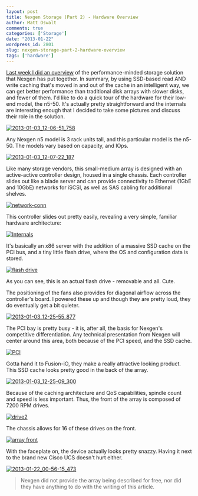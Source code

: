 ```yaml
---
layout: post
title: Nexgen Storage (Part 2) - Hardware Overview
author: Matt Oswalt
comments: true
categories: ['Storage']
date: "2013-01-22"
wordpress_id: 2801
slug: nexgen-storage-part-2-hardware-overview
tags: ['hardware']
---
```



[Last week I did an overview](https://keepingitclassless.net/2013/01/nexgen-storage-part-1-solution-overview/) of the performance-minded storage solution that Nexgen has put together. In summary, by using SSD-based read AND write caching that's moved in and out of the cache in an intelligent way, we can get better performance than traditional disk arrays with slower disks, and fewer of them. I'd like to do a quick tour of the hardware for their low-end model, the n5-50. It's actually pretty straightforward and the internals are interesting enough that I decided to take some pictures and discuss their role in the solution.

[![2013-01-03_12-06-51_758](assets/2013/01/2013-01-03_12-06-51_758.jpg)](https://keepingitclassless.net/2013/01/nexgen-storage-part-2-hardware-overview/2013-01-03_12-06-51_758/)

Any Nexgen n5 model is 3 rack units tall, and this particular model is the n5-50. The models vary based on capacity, and IOps.

[![2013-01-03_12-07-22_187](assets/2013/01/2013-01-03_12-07-22_187.jpg)](https://keepingitclassless.net/2013/01/nexgen-storage-part-2-hardware-overview/2013-01-03_12-07-22_187/)

Like many storage vendors, this small-medium array is designed with an active-active controller design, housed in a single chassis. Each controller slides out like a blade server and can provide connectivity to Ethernet (1GbE and 10GbE) networks for iSCSI, as well as SAS cabling for additional shelves.

[![network-conn](assets/2013/01/network-conn.jpg)](https://keepingitclassless.net/2013/01/nexgen-storage-part-2-hardware-overview/network-conn/)

This controller slides out pretty easily, revealing a very simple, familiar hardware architecture:

[![Internals](assets/2013/01/Internals.jpg)](https://keepingitclassless.net/2013/01/nexgen-storage-part-2-hardware-overview/internals/)

It's basically an x86 server with the addition of a massive SSD cache on the PCI bus, and a tiny little flash drive, where the OS and configuration data is stored.

[![flash drive](assets/2013/01/flash-drive.jpg)](https://keepingitclassless.net/2013/01/nexgen-storage-part-2-hardware-overview/flash-drive/)

As you can see, this is an actual flash drive - removable and all. Cute.

The positioning of the fans also provides for diagonal airflow across the controller's board. I powered these up and though they are pretty loud, they do eventually get a bit quieter.

[![2013-01-03_12-25-55_877](assets/2013/01/2013-01-03_12-25-55_877.jpg)](https://keepingitclassless.net/2013/01/nexgen-storage-part-2-hardware-overview/2013-01-03_12-25-55_877/)

The PCI bay is pretty busy - it is, after all, the basis for Nexgen's competitive differentiation. Any technical presentation from Nexgen will center around this area, both because of the PCI speed, and the SSD cache.

[![PCI](assets/2013/01/PCI.jpg)](https://keepingitclassless.net/2013/01/nexgen-storage-part-2-hardware-overview/pci/)

Gotta hand it to Fusion-iO, they make a really attractive looking product. This SSD cache looks pretty good in the back of the array.

[![2013-01-03_12-25-09_300](assets/2013/01/2013-01-03_12-25-09_300.jpg)](https://keepingitclassless.net/2013/01/nexgen-storage-part-2-hardware-overview/2013-01-03_12-25-09_300/)

Because of the caching architecture and QoS capabilities, spindle count and speed is less important. Thus, the front of the array is composed of 7200 RPM drives.

[![drive2](assets/2013/01/drive2.jpg)](https://keepingitclassless.net/2013/01/nexgen-storage-part-2-hardware-overview/drive2/)

The chassis allows for 16 of these drives on the front.

[![array front](assets/2013/01/array-front.jpg)](https://keepingitclassless.net/2013/01/nexgen-storage-part-2-hardware-overview/array-front/)

With the faceplate on, the device actually looks pretty snazzy. Having it next to the brand new Cisco UCS doesn't hurt either.

[![2013-01-22_00-56-15_473](assets/2013/01/2013-01-22_00-56-15_473.jpg)](https://keepingitclassless.net/2013/01/nexgen-storage-part-2-hardware-overview/2013-01-22_00-56-15_473/)

> Nexgen did not provide the array being described for free, nor did they have anything to do with the writing of this article.